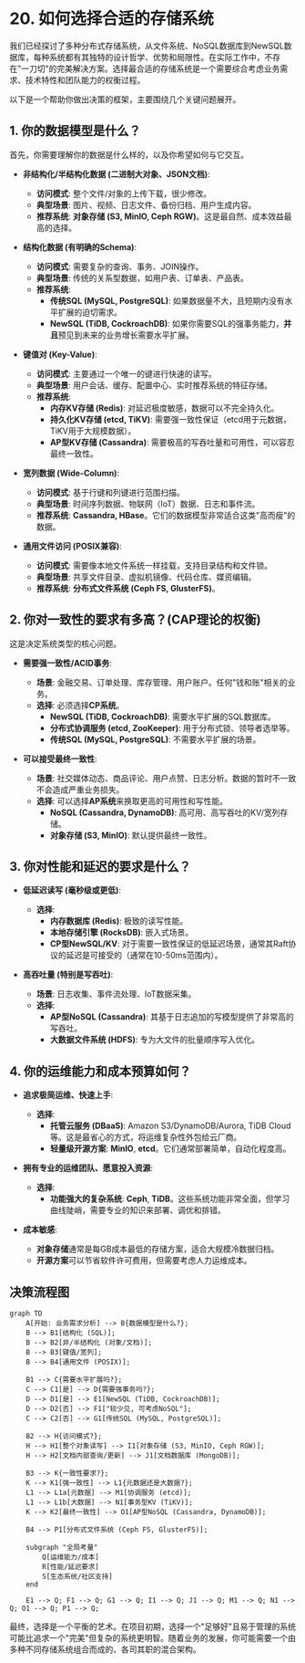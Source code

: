 # 20. 如何选择合适的存储系统

我们已经探讨了多种分布式存储系统，从文件系统、NoSQL数据库到NewSQL数据库，每种系统都有其独特的设计哲学、优势和局限性。在实际工作中，不存在"一刀切"的完美解决方案。选择最合适的存储系统是一个需要综合考虑业务需求、技术特性和团队能力的权衡过程。

以下是一个帮助你做出决策的框架，主要围绕几个关键问题展开。

## 1. 你的数据模型是什么？

首先，你需要理解你的数据是什么样的，以及你希望如何与它交互。

- **非结构化/半结构化数据 (二进制大对象、JSON文档)**:
  - **访问模式**: 整个文件/对象的上传下载，很少修改。
  - **典型场景**: 图片、视频、日志文件、备份归档、用户生成内容。
  - **推荐系统**: **对象存储 (S3, MinIO, Ceph RGW)**。这是最自然、成本效益最高的选择。

- **结构化数据 (有明确的Schema)**:
  - **访问模式**: 需要复杂的查询、事务、JOIN操作。
  - **典型场景**: 传统的关系型数据，如用户表、订单表、产品表。
  - **推荐系统**:
    - **传统SQL (MySQL, PostgreSQL)**: 如果数据量不大，且短期内没有水平扩展的迫切需求。
    - **NewSQL (TiDB, CockroachDB)**: 如果你需要SQL的强事务能力，**并且**预见到未来的业务增长需要水平扩展。

- **键值对 (Key-Value)**:
  - **访问模式**: 主要通过一个唯一的键进行快速的读写。
  - **典型场景**: 用户会话、缓存、配置中心、实时推荐系统的特征存储。
  - **推荐系统**:
    - **内存KV存储 (Redis)**: 对延迟极度敏感，数据可以不完全持久化。
    - **持久化KV存储 (etcd, TiKV)**: 需要强一致性保证（etcd用于元数据，TiKV用于大规模数据）。
    - **AP型KV存储 (Cassandra)**: 需要极高的写吞吐量和可用性，可以容忍最终一致性。

- **宽列数据 (Wide-Column)**:
  - **访问模式**: 基于行键和列键进行范围扫描。
  - **典型场景**: 时间序列数据、物联网（IoT）数据、日志和事件流。
  - **推荐系统**: **Cassandra, HBase**。它们的数据模型非常适合这类"高而瘦"的数据。

- **通用文件访问 (POSIX兼容)**:
  - **访问模式**: 需要像本地文件系统一样挂载，支持目录结构和文件锁。
  - **典型场景**: 共享文件目录、虚拟机镜像、代码仓库、媒资编辑。
  - **推荐系统**: **分布式文件系统 (Ceph FS, GlusterFS)**。

## 2. 你对一致性的要求有多高？(CAP理论的权衡)

这是决定系统类型的核心问题。

- **需要强一致性/ACID事务**:
  - **场景**: 金融交易、订单处理、库存管理、用户账户。任何"钱和账"相关的业务。
  - **选择**: 必须选择**CP系统**。
    - **NewSQL (TiDB, CockroachDB)**: 需要水平扩展的SQL数据库。
    - **分布式协调服务 (etcd, ZooKeeper)**: 用于分布式锁、领导者选举等。
    - **传统SQL (MySQL, PostgreSQL)**: 不需要水平扩展的场景。

- **可以接受最终一致性**:
  - **场景**: 社交媒体动态、商品评论、用户点赞、日志分析。数据的暂时不一致不会造成严重业务损失。
  - **选择**: 可以选择**AP系统**来换取更高的可用性和写性能。
    - **NoSQL (Cassandra, DynamoDB)**: 高可用、高写吞吐的KV/宽列存储。
    - **对象存储 (S3, MinIO)**: 默认提供最终一致性。

## 3. 你对性能和延迟的要求是什么？

- **低延迟读写 (毫秒级或更低)**:
  - **选择**:
    - **内存数据库 (Redis)**: 极致的读写性能。
    - **本地存储引擎 (RocksDB)**: 嵌入式场景。
    - **CP型NewSQL/KV**: 对于需要一致性保证的低延迟场景，通常其Raft协议的延迟是可接受的（通常在10-50ms范围内）。

- **高吞吐量 (特别是写吞吐)**:
  - **场景**: 日志收集、事件流处理、IoT数据采集。
  - **选择**:
    - **AP型NoSQL (Cassandra)**: 其基于日志追加的写模型提供了非常高的写吞吐。
    - **大数据文件系统 (HDFS)**: 专为大文件的批量顺序写入优化。

## 4. 你的运维能力和成本预算如何？

- **追求极简运维、快速上手**:
  - **选择**:
    - **托管云服务 (DBaaS)**: Amazon S3/DynamoDB/Aurora, TiDB Cloud等。这是最省心的方式，将运维复杂性外包给云厂商。
    - **轻量级开源方案**: **MinIO**, **etcd**。它们通常部署简单，自动化程度高。

- **拥有专业的运维团队、愿意投入资源**:
  - **选择**:
    - **功能强大的复杂系统**: **Ceph**, **TiDB**。这些系统功能非常全面，但学习曲线陡峭，需要专业的知识来部署、调优和排错。

- **成本敏感**:
  - **对象存储**通常是每GB成本最低的存储方案，适合大规模冷数据归档。
  - **开源方案**可以节省软件许可费用，但需要考虑人力运维成本。

## 决策流程图

```mermaid
graph TD
    A[开始: 业务需求分析] --> B{数据模型是什么?};
    B --> B1[结构化 (SQL)];
    B --> B2[非/半结构化 (对象/文档)];
    B --> B3[键值/宽列];
    B --> B4[通用文件 (POSIX)];

    B1 --> C{需要水平扩展吗?};
    C --> C1[是] --> D{需要强事务吗?};
    D --> D1[是] --> E1[NewSQL (TiDB, CockroachDB)];
    D --> D2[否] --> F1["较少见, 可考虑NoSQL"];
    C --> C2[否] --> G1[传统SQL (MySQL, PostgreSQL)];

    B2 --> H{访问模式?};
    H --> H1[整个对象读写] --> I1[对象存储 (S3, MinIO, Ceph RGW)];
    H --> H2[文档内部查询/更新] --> J1[文档数据库 (MongoDB)];

    B3 --> K{一致性要求?};
    K --> K1[强一致性] --> L1{元数据还是大数据?};
    L1 --> L1a[元数据] --> M1[协调服务 (etcd)];
    L1 --> L1b[大数据] --> N1[事务型KV (TiKV)];
    K --> K2[最终一致性] --> O1[AP型NoSQL (Cassandra, DynamoDB)];

    B4 --> P1[分布式文件系统 (Ceph FS, GlusterFS)];

    subgraph "全局考量"
        Q[运维能力/成本]
        R[性能/延迟要求]
        S[生态系统/社区支持]
    end

    E1 --> Q; F1 --> Q; G1 --> Q; I1 --> Q; J1 --> Q; M1 --> Q; N1 --> Q; O1 --> Q; P1 --> Q;
```

最终，选择是一个平衡的艺术。在项目初期，选择一个"足够好"且易于管理的系统可能比追求一个"完美"但复杂的系统更明智。随着业务的发展，你可能需要一个由多种不同存储系统组合而成的、各司其职的混合架构。 